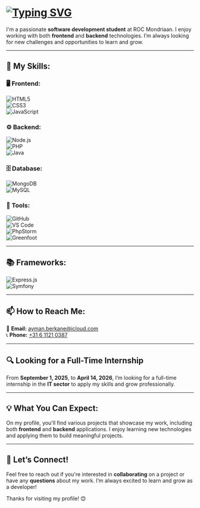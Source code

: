 # [![Typing SVG](https://readme-typing-svg.herokuapp.com?size=34&width=720&color=FFFFFF&font=pacifico&lines=Hey!+I'm+Ayman+Berkane;Software+Developer+%7C+Problem+Solver;Always+learning+new+tech!&repeat=truebackground=000000)](https://git.io/typing-svg) 

I'm a passionate **software development student** at ROC Mondriaan. I enjoy working with both **frontend** and **backend** technologies. I’m always looking for new challenges and opportunities to learn and grow.  

---

## 🚀 **My Skills:**

### 🖥 **Frontend:**  
![HTML5](https://img.shields.io/badge/HTML5-FFFFFF?style=for-the-badge&logo=html5&logoColor=000000)  
![CSS3](https://img.shields.io/badge/CSS3-FFFFFF?style=for-the-badge&logo=css3&logoColor=000000)  
![JavaScript](https://img.shields.io/badge/JavaScript-FFFFFF?style=for-the-badge&logo=javascript&logoColor=000000)  

### ⚙ **Backend:**  
![Node.js](https://img.shields.io/badge/Node.js-FFFFFF?style=for-the-badge&logo=node.js&logoColor=000000)  
![PHP](https://img.shields.io/badge/PHP-FFFFFF?style=for-the-badge&logo=php&logoColor=000000)  
![Java](https://img.shields.io/badge/Java-FFFFFF?style=for-the-badge&logo=java&logoColor=000000)  

### 🗄 **Database:**  
![MongoDB](https://img.shields.io/badge/MongoDB-FFFFFF?style=for-the-badge&logo=mongodb&logoColor=000000)  
![MySQL](https://img.shields.io/badge/MySQL-FFFFFF?style=for-the-badge&logo=mysql&logoColor=000000)  

### 🔧 **Tools:**  
![GitHub](https://img.shields.io/badge/GitHub-FFFFFF?style=for-the-badge&logo=github&logoColor=000000)  
![VS Code](https://img.shields.io/badge/VS%20Code-FFFFFF?style=for-the-badge&logo=visual-studio-code&logoColor=000000)  
![PhpStorm](https://img.shields.io/badge/PhpStorm-FFFFFF?style=for-the-badge&logo=phpstorm&logoColor=000000)  
![Greenfoot](https://img.shields.io/badge/Greenfoot-FFFFFF?style=for-the-badge&logo=java&logoColor=000000)  

---

## 📚 **Frameworks:**  
![Express.js](https://img.shields.io/badge/Express.js-000000?style=for-the-badge&logo=express&logoColor=white)  
![Symfony](https://img.shields.io/badge/Symfony-000000?style=for-the-badge&logo=symfony&logoColor=white)  

---

## 📫 **How to Reach Me:**  
📧 **Email:** [ayman.berkane@icloud.com](mailto:ayman.berkane@icloud.com)  
📞 **Phone:** [+31 6 1121 0387](tel:+31611210387)  

---

## 🔍 **Looking for a Full-Time Internship**  
From **September 1, 2025**, to **April 14, 2026**, I’m looking for a full-time internship in the **IT sector** to apply my skills and grow professionally.  

---

## 💡 **What You Can Expect:**  
On my profile, you'll find various projects that showcase my work, including both **frontend** and **backend** applications. I enjoy learning new technologies and applying them to build meaningful projects.  

---

## 💬 **Let’s Connect!**  
Feel free to reach out if you're interested in **collaborating** on a project or have any **questions** about my work. I’m always excited to learn and grow as a developer!  

Thanks for visiting my profile! 😊

